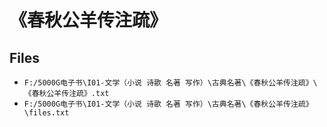# 《春秋公羊传注疏》

## Files

- `F:/5000G电子书\I01-文学（小说 诗歌 名著 写作）\古典名著\《春秋公羊传注疏》\《春秋公羊传注疏》.txt`
- `F:/5000G电子书\I01-文学（小说 诗歌 名著 写作）\古典名著\《春秋公羊传注疏》\files.txt`
